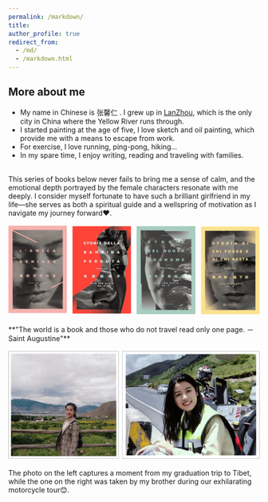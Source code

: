 ```yaml
---
permalink: /markdown/
title: 
author_profile: true
redirect_from: 
  - /md/
  - /markdown.html
---
```


## More about me

* My name in Chinese is 张馨仁 . I grew up in [LanZhou](https://en.wikipedia.org/wiki/Lanzhou), which is the only city in China where the Yellow River runs through.
* I started painting at the age of five, I love sketch and oil painting, which provide me with a means to escape from work.
* For exercise, I love running, ping-pong, hiking...
* In my spare time, I enjoy writing, reading and traveling with families.<br>
<br>
This series of books below never fails to bring me a sense of calm, and the emotional depth portrayed by the female characters resonate with me deeply. I consider myself fortunate to have such a brilliant girlfriend in my life—she serves as both a spiritual guide and a wellspring of motivation as I navigate my journey forward❤️.<br>
<br>
<img src='/images/BOOK.png'><br>
<br>                                                                                                                  **"The world is a book and those who do not travel read only one page. －Saint Augustine"**<br>
<br>
<img src='/images/Traveling.png'>
<br>
<br>
The photo on the left captures a moment from my graduation trip to Tibet, while the one on the right was taken by my brother during our exhilarating motorcycle tour😊.

